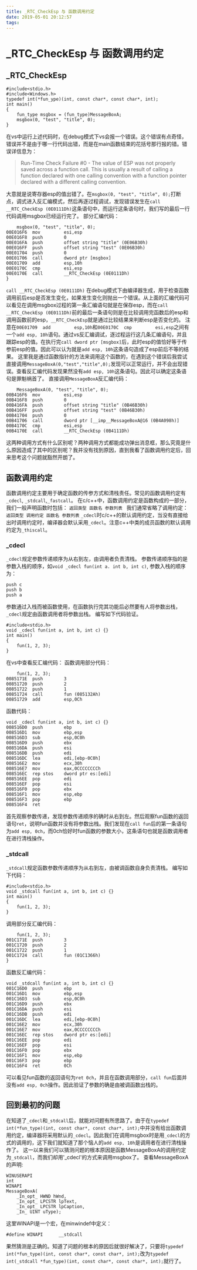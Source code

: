 ```yaml
---
title: _RTC_CheckEsp 与 函数调用约定
date: 2019-05-01 20:12:57
tags:
---
```

# _RTC_CheckEsp 与 函数调用约定
## _RTC_CheckEsp
```
#include<stdio.h>
#include<Windows.h>
typedef int(*fun_ype)(int, const char*, const char*, int);
int main()
{
	fun_type msgbox = (fun_type)MessageBoxA;
	msgbox(0, "test", "title", 0);
}
```
在vs中运行上述代码时，在debug模式下vs会报一个错误。这个错误有点奇怪，错误并不是由于哪一行代码出错，而是在main函数结束的花括号那行报的错。错误详信息为：
>Run-Time Check Failure #0 - The value of ESP was not properly saved across a function call.  This is usually a result of calling a function declared with one calling convention with a function pointer declared with a different calling convention.

大意就是说寄存器esp的值出错了。在`msgbox(0, "test", "title", 0);`打断点，调式进入反汇编模式，然后再逐过程调试，发现错误发生在`call        __RTC_CheckEsp (0E0111Dh)`这条语句中，而运行这条语句时，我们写的最后一行代码调用msgbox已经运行完了。
部分汇编代码：
```
	msgbox(0, "test", "title", 0);
00E016F6  mov         esi,esp  
00E016F8  push        0  
00E016FA  push        offset string "title" (0E06B30h)  
00E016FF  push        offset string "test" (0E06B30h)  
00E01704  push        0  
00E01706  call        dword ptr [msgbox]  
00E01709  add         esp,10h  
00E0170C  cmp         esi,esp  
00E0170E  call        __RTC_CheckEsp (0E0111Dh)  
}
```
`call __RTC_CheckEsp (0E0111Dh)` 在debug模式下由编译器生成，用于检查函数调用前后esp是否发生变化，如果发生变化则抛出一个错误。从上面的汇编代码可以看见在调用msgbox过程的第一条汇编语句就是在保存esp，而在`call __RTC_CheckEsp (0E0111Dh)`前的最后一条语句则是在比较调用完函数后的esp和调用函数前的esp，`__RTC_CheckEsp`就是通过比较结果来判断esp是否变化的。
注意在`00E01709  add         esp,10h`和`00E0170C  cmp         esi,esp`之间有一个`add esp, 10h`语句。通过vs反汇编调试，逐过程运行这几条汇编语句，并且跟踪esp的值。在执行完`call dword ptr [msgbox]`后，此时esp的值恰好等于传参前esp的值。因此可以认为就是`add esp, 10h`这条语句造成了esp前后不等的结果。
这里我是通过函数指针的方法来调用这个函数的，在遇到这个错误后我尝试直接调用`MessageBoxA(0,"test","title",0);`发现可以正常运行，并不会出现错误。查看反汇编代码发现果然没有`add esp, 10h`这条语句。因此可以确定这条语句是罪魁祸首了。
直接调用`MessageBoxA`反汇编代码：
```
	MessageBoxA(0, "test", "title", 0);
00B416F6  mov         esi,esp  
00B416F8  push        0  
00B416FA  push        offset string "title" (0B46B30h)  
00B416FF  push        offset string "test" (0B46B30h)  
00B41704  push        0  
00B41706  call        dword ptr [__imp__MessageBoxA@16 (0B4A098h)]  
00B4170C  cmp         esi,esp  
00B4170E  call        __RTC_CheckEsp (0B4111Dh)  
```

这两种调用方式有什么区别呢？两种调用方式都能成功弹出消息框，那么究竟是什么原因造成了其中的区别呢？我并没有找到原因，直到我看了函数调用约定后，回来思考这个问题就豁然开朗了。

## 函数调用约定
函数调用约定主要用于确定函数的传参方式和清栈责任。常见的函数调用约定有`_cdecl`, `_stdcall`,`_fastcall`。
在c/c++中，函数调用约定是函数构成的一部分，我们一般声明函数时包括：
`返回类型 函数名 参数列表 `
我们通常省略了调用约定：
`返回类型 调用约定 函数名 参数列表`
`_cdecl`时c/c++的默认调用约定，当没有直接给出时调用约定时，编译器会默认采用`_cdecl`。注意c++中类的成员函数的默认调用约定为`_thiscall`。

### _cdecl
`_cdecl`规定参数传递顺序为从右到左，由调用者负责清栈。
参数传递顺序指的是参数入栈的顺序，如`void _cdecl fun(int a. int b, int c)`, 参数入栈的顺序为：
```
push c
push b
push a
```
参数通过入栈而被函数使用，在函数执行完其功能后必然要有人将参数出栈，`_cdecl`规定由函数调用者将参数出栈。
编写如下代码验证。
```
#include<stdio.h>
void _cdecl fun(int a, int b, int c) {}
int main()
{
	fun(1, 2, 3);
}
```
在vs中查看反汇编代码：
函数调用部分代码：
```
	fun(1, 2, 3);
0085171E  push        3  
00851720  push        2  
00851722  push        1  
00851724  call        fun (085132Ah)  
00851729  add         esp,0Ch  
```
函数代码：
```
void _cdecl fun(int a, int b, int c) {}
008516D0  push        ebp  
008516D1  mov         ebp,esp  
008516D3  sub         esp,0C0h  
008516D9  push        ebx  
008516DA  push        esi  
008516DB  push        edi  
008516DC  lea         edi,[ebp-0C0h]  
008516E2  mov         ecx,30h  
008516E7  mov         eax,0CCCCCCCCh  
008516EC  rep stos    dword ptr es:[edi]  
008516EE  pop         edi  
008516EF  pop         esi  
008516F0  pop         ebx  
008516F1  mov         esp,ebp  
008516F3  pop         ebp  
008516F4  ret  
```

首先观察参数传递，发现参数传递顺序的确时从右到左。然后观察fun函数的返回语句`ret`，说明fun函数并没有将参数出栈。我们发现在`call fun`后的第一条语句为`add esp, 0ch`，而0ch恰好时fun函数的参数大小，这条语句也就是函数调用者在进行清栈操作。

### _stdcall
`_stdcall`规定函数参数传递顺序为从右到左，由被调函数自身负责清栈。
编写如下代码：
```
#include<stdio.h>
void _stdcall fun(int a, int b, int c) {}
int main()
{
	fun(1, 2, 3);
}
```
调用部分反汇编代码：
```
	fun(1, 2, 3);
001C171E  push        3  
001C1720  push        2  
001C1722  push        1  
001C1724  call        fun (01C1366h)  
}
```
函数反汇编代码：
```
void _stdcall fun(int a, int b, int c) {}
001C16D0  push        ebp  
001C16D1  mov         ebp,esp  
001C16D3  sub         esp,0C0h  
001C16D9  push        ebx  
001C16DA  push        esi  
001C16DB  push        edi  
001C16DC  lea         edi,[ebp-0C0h]  
001C16E2  mov         ecx,30h  
001C16E7  mov         eax,0CCCCCCCCh  
001C16EC  rep stos    dword ptr es:[edi]  
001C16EE  pop         edi  
001C16EF  pop         esi  
001C16F0  pop         ebx  
001C16F1  mov         esp,ebp  
001C16F3  pop         ebp  
001C16F4  ret         0Ch  
```
可以看见fun函数的返回语句为`ret 0ch`，并且在函数调用部分，`call fun`后面并没有`add esp, 0ch`操作。因此验证了参数的确是由被调函数出栈的。

## 回到最初的问题
在知道了`_cdecl`和`_stdcall`后，就能对问题有所思路了。由于在`typedef int(*fun_type)(int, const char*, const char*, int);`中并没有给出函数调用约定，编译器将采用默认的`_cdecl`。因此我们在调用msgbox时是用`_cdecl`的方式的调用的，这下我们就知道了那个恼人的`add esp, 10h`是调用者在进行清栈操作了。
这一以来我们可以猜测问题的根本原因是函数MessageBoxA的调用约定为`_stdcall`，而我们却用'_cdecl'的方式来调用msgbox了。
查看MessageBoxA的声明:
```
WINUSERAPI
int
WINAPI
MessageBoxA(
    _In_opt_ HWND hWnd,
    _In_opt_ LPCSTR lpText,
    _In_opt_ LPCSTR lpCaption,
    _In_ UINT uType);
```
这里WINAPI是一个宏，在minwindef中定义：
```
#define WINAPI      __stdcall
```
果然猜测是正确的。知道了问题的根本的原因后就很好解决了，只要将`typedef int(*fun_type)(int, const char*, const char*, int);`改为`typedef int(_stdcall *fun_type)(int, const char*, const char*, int);`就行了。
